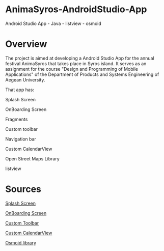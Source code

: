 # AnimaSyros-AndroidStudio-App
 Android Studio App - Java - listview - osmoid

# Overview

<p>The project is aimed at developing a Android Studio App for the annual festival AnimaSyros that takes place in Syros island. It serves as an assignment for the course "Design and Programming of Mobile Applications" of the Department of Products and Systems Engineering of Aegean University.</p>

<p>That app has:</p>
<p>Splash Screen</p>
<p>OnBoarding Screen</p>
<p>Fragments</p>
<p>Custom toolbar</p>
<p>Navigation bar</p>
<p>Custom CalendarView</p>
<p>Open Street Maps Library</p>
<p>listview</p>

 # Sources
 <p><a href="https://www.youtube.com/watch?v=RYWMkin2YgQ">Splash Screen</a></p>
 <p><a href="https://www.youtube.com/watch?v=nfsqxkrTQFY&t=11s">OnBoarding Screen</a></p>
 <p><a href="https://www.youtube.com/watch?v=IcqKOeK8ZcU">Custom Toolbar</a></p>
 <p><a href="https://www.digitalocean.com/community/tutorials/android-calendar-view">Custom CalendarView</a></p>
 <p><a href="https://github.com/osmdroid/osmdroid/wiki/How-to-use-the-osmdroid-library-(Java)">Osmoid library</a></p>


